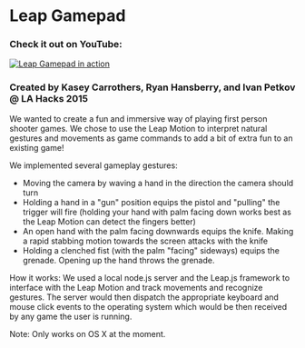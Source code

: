 # Leap Gamepad

### Check it out on YouTube:
[![Leap Gamepad in action](http://img.youtube.com/vi/DYLsE7Klp_I/0.jpg)](http://www.youtube.com/watch?v=DYLsE7Klp_I)

### Created by Kasey Carrothers, Ryan Hansberry, and Ivan Petkov @ LA Hacks 2015

We wanted to create a fun and immersive way of playing first person shooter games. We chose to use the Leap Motion to interpret natural gestures and movements as game commands to add a bit of extra fun to an existing game!

We implemented several gameplay gestures:

* Moving the camera by waving a hand in the direction the camera should turn
* Holding a hand in a "gun" position equips the pistol and "pulling" the trigger will fire (holding your hand with palm facing down works best as the Leap Motion can detect the fingers better)
* An open hand with the palm facing downwards equips the knife. Making a rapid stabbing motion towards the screen attacks with the knife
* Holding a clenched fist (with the palm "facing" sideways) equips the grenade. Opening up the hand throws the grenade.

How it works:
We used a local node.js server and the Leap.js framework to interface with the Leap Motion and track movements and recognize gestures. The server would then dispatch the appropriate keyboard and mouse click events to the operating system which would be then received by any game the user is running.

Note: Only works on OS X at the moment.
